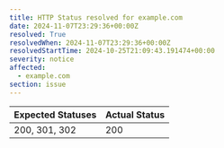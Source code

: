 ```yaml
---
title: HTTP Status resolved for example.com
date: 2024-11-07T23:29:36+00:00Z
resolved: True
resolvedWhen: 2024-11-07T23:29:36+00:00Z
resolvedStartTime: 2024-10-25T21:09:43.191474+00:00
severity: notice
affected:
  - example.com
section: issue
---
```


| Expected Statuses | Actual Status  |
|-------------------|----------------|
| 200, 301, 302 | 200 |
